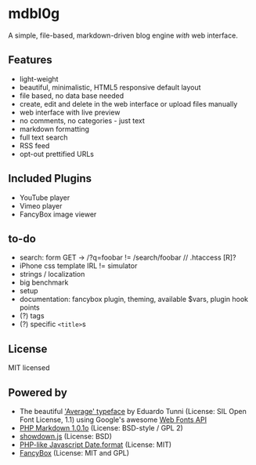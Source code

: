 # mdbl0g
A simple, file-based, markdown-driven blog engine *with* web interface.

## Features
* light-weight
* beautiful, minimalistic, HTML5 responsive default layout
* file based, no data base needed
* create, edit and delete in the web interface or upload files manually
* web interface with live preview
* no comments, no categories - just text
* markdown formatting
* full text search
* RSS feed
* opt-out prettified URLs

## Included Plugins
* YouTube player
* Vimeo player
* FancyBox image viewer

## to-do
* search: form GET -> /?q=foobar != /search/foobar   // .htaccess [R]?
* iPhone css template IRL != simulator
* strings / localization
* big benchmark
* setup
* documentation: fancybox plugin, theming, available $vars, plugin hook points
* (?) tags
* (?) specific `<title>`s

## License
MIT licensed

## Powered by
* The beautiful ['Average' typeface](http://www.google.com/webfonts/specimen/Average) by Eduardo Tunni (License: SIL Open Font License, 1.1) using Google's awesome [Web Fonts API](http://www.google.com/webfonts/)
* [PHP Markdown 1.0.1o](https://github.com/michelf/php-markdown/) (License: BSD-style / GPL 2)
* [showdown.js](https://github.com/coreyti/showdown) (License: BSD)
* [PHP-like Javascript Date.format](http://jacwright.com/projects/javascript/date_format/) (License: MIT)
* [FancyBox](http://fancybox.net/) (License: MIT and GPL)

